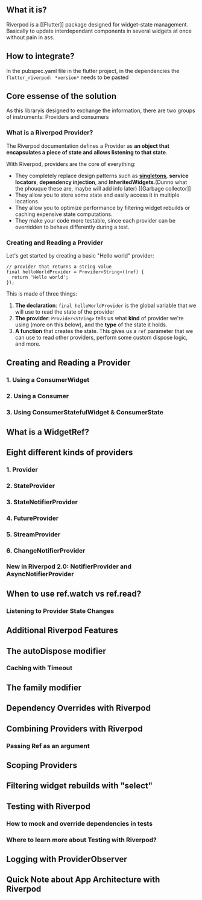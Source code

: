 ## What it is?
Riverpod is a [[Flutter]] package designed for widget-state management. Basically to update interdependant components in several widgets at once without pain in ass.

## How to integrate?
In the pubspec.yaml file in the flutter project, in the dependencies the `flutter_riverpod: *version*` needs to be pasted

## Core essense of the solution
As this libraryis designed to exchange the information, there are two groups of instruments: Providers and consumers
### What is a Riverpod Provider?
The Riverpod documentation defines a Provider as **an object that encapsulates a piece of state and allows listening to that state**.

With Riverpod, providers are the core of everything:
- They completely replace design patterns such as **[singletons](https://codewithandrea.com/articles/flutter-singletons/)**, **service locators**, **dependency injection**, and **InheritedWidgets**.(Dunno what the phouque these are, maybe will add info later) [[Garbage collector]]
- They allow you to store some state and easily access it in multiple locations.
- They allow you to optimize performance by filtering widget rebuilds or caching expensive state computations.
- They make your code more testable, since each provider can be overridden to behave differently during a test.
### Creating and Reading a Provider
Let's get started by creating a basic "Hello world" provider:

```
// provider that returns a string value
final helloWorldProvider = Provider<String>((ref) {
  return 'Hello world';
});
```

This is made of three things:
1. **The declaration**: `final helloWorldProvider` is the global variable that we will use to read the state of the provider
2. **The provider**: `Provider<String>` tells us what **kind** of provider we're using (more on this below), and the **type** of the state it holds.
3. **A function** that creates the state. This gives us a `ref` parameter that we can use to read other providers, perform some custom dispose logic, and more.

## Creating and Reading a Provider
### 1. Using a ConsumerWidget
### 2. Using a Consumer
### 3. Using ConsumerStatefulWidget & ConsumerState

## What is a WidgetRef?

## Eight different kinds of providers
### 1. Provider
### 2. StateProvider
### 3. StateNotifierProvider
### 4. FutureProvider
### 5. StreamProvider
### 6. ChangeNotifierProvider
### New in Riverpod 2.0: NotifierProvider and AsyncNotifierProvider

## When to use ref.watch vs ref.read?
### Listening to Provider State Changes

## Additional Riverpod Features

## The autoDispose modifier
### Caching with Timeout

## The family modifier

## Dependency Overrides with Riverpod

## Combining Providers with Riverpod
### Passing Ref as an argument

## Scoping Providers

## Filtering widget rebuilds with "select"

## Testing with Riverpod
### How to mock and override dependencies in tests
### Where to learn more about Testing with Riverpod?

## Logging with ProviderObserver

## Quick Note about App Architecture with Riverpod

